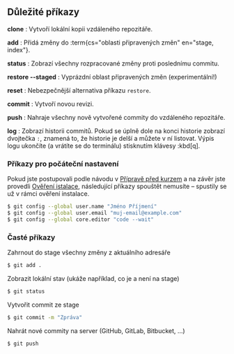 ## Důležité příkazy

**clone**
: Vytvoří lokální kopii vzdáleného repozitáře.

**add**
: Přidá změny do :term{cs="oblasti připravených změn" en="stage, index"}.

**status**
: Zobrazí všechny rozpracované změny proti poslednímu commitu.

**restore --staged**
: Vyprázdní oblast připravených změn (experimentální!)

**reset**
: Nebezpečnější alternativa příkazu `restore`.

**commit**
: Vytvoří novou revizi.

**push**
: Nahraje všechny nově vytvořené commity do vzdáleného repozitáře.

**log**
: Zobrazí historii commitů. Pokud se úplně dole na konci historie zobrazí dvojtečka `:`, znamená to, že historie je delší a můžete v ní listovat. Výpis logu ukončíte (a vrátíte se do terminálu) stisknutím klávesy :kbd[q].

### Příkazy pro počáteční nastavení

Pokud jste postupovali podle návodu v [Přípravě před kurzem](https://kodim.cz/kurzy/daweb/#priprava) a na závěr jste provedli [Ověření istalace](https://kodim.cz/kurzy/daweb/priprava/instalace-nastroju/overeni), následující příkazy spouštět nemusíte – spustily se už v rámci ověření instalace.

```sh
$ git config --global user.name "Jméno Příjmení"
$ git config --global user.email "muj-email@example.com"
$ git config --global core.editor "code --wait"
```

### Časté příkazy

Zahrnout do stage všechny změny z aktuálního adresáře

```sh
$ git add .
```

Zobrazit lokální stav (ukáže například, co je a není na stage)

```sh
$ git status
```

Vytvořit commit ze stage

```sh
$ git commit -m "Zpráva"
```

Nahrát nové commity na server (GitHub, GitLab, Bitbucket, …)

```sh
$ git push
```
